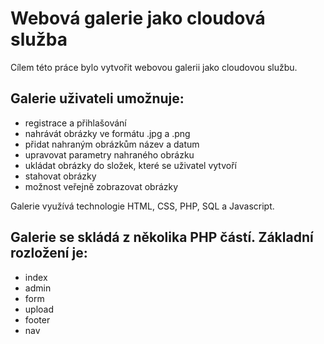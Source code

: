 # Webová galerie jako cloudová služba
Cílem této práce bylo vytvořit webovou galerii jako cloudovou službu. 
## Galerie uživateli umožnuje:
- registrace a přihlašování
- nahrávát obrázky ve formátu .jpg a .png
- přidat nahraným obrázkům název a datum 
- upravovat parametry nahraného obrázku
- ukládat obrázky do složek, které se uživatel vytvoří
- stahovat obrázky
- možnost veřejně zobrazovat obrázky

Galerie využívá technologie HTML, CSS, PHP, SQL a Javascript.
## Galerie se skládá z několika PHP částí. Základní rozložení je:
- index
- admin
- form
- upload
- footer
- nav
